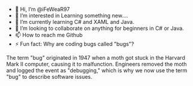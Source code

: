 - 👋 Hi, I’m @iFeWeaR97
- 👀 I’m interested in Learning something new....
- 🌱 I’m currently learning C# and XAML and Java.
- 💞️ I’m looking to collaborate on anything for beginners in C# or Java.
- 📫 How to reach me Github
- ⚡ Fun fact: Why are coding bugs called "bugs"?

The term "bug" originated in 1947 when a moth got stuck in the Harvard Mark II computer, causing it to malfunction. Engineers removed the moth and logged the event as "debugging," which is why we now use the term "bug" to describe software issues.



<!---
iFeWeaR97/iFeWeaR97 is a ✨ special ✨ repository because its `README.md` (this file) appears on your GitHub profile.
You can click the Preview link to take a look at your changes.
--->
